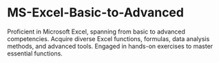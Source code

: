 # MS-Excel-Basic-to-Advanced
Proficient in Microsoft Excel, spanning from basic to advanced competencies. Acquire diverse Excel functions, formulas, data analysis methods, and advanced tools. Engaged in hands-on exercises to master essential functions.

